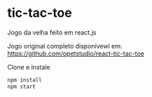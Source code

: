 # tic-tac-toe
Jogo da velha feito em react.js

Jogo original completo disponívewl em:
https://github.com/opetstudio/react-tic-tac-toe

Clone e instale

```bash
npm install
npm start
```

